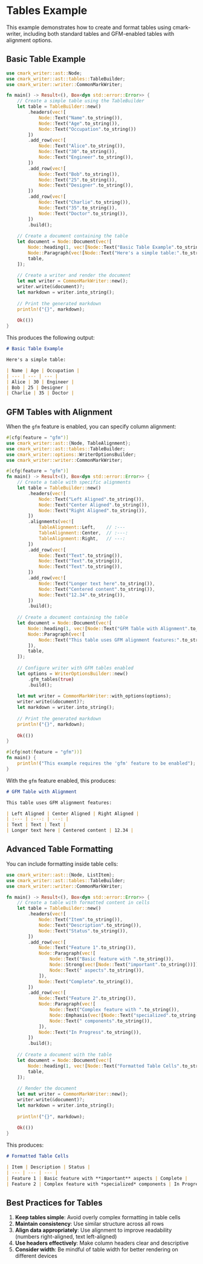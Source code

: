 # Tables Example

This example demonstrates how to create and format tables using cmark-writer, including both standard tables and GFM-enabled tables with alignment options.

## Basic Table Example

```rust
use cmark_writer::ast::Node;
use cmark_writer::ast::tables::TableBuilder;
use cmark_writer::writer::CommonMarkWriter;

fn main() -> Result<(), Box<dyn std::error::Error>> {
    // Create a simple table using the TableBuilder
    let table = TableBuilder::new()
        .headers(vec![
            Node::Text("Name".to_string()), 
            Node::Text("Age".to_string()), 
            Node::Text("Occupation".to_string())
        ])
        .add_row(vec![
            Node::Text("Alice".to_string()),
            Node::Text("30".to_string()),
            Node::Text("Engineer".to_string()),
        ])
        .add_row(vec![
            Node::Text("Bob".to_string()),
            Node::Text("25".to_string()),
            Node::Text("Designer".to_string()),
        ])
        .add_row(vec![
            Node::Text("Charlie".to_string()),
            Node::Text("35".to_string()),
            Node::Text("Doctor".to_string()),
        ])
        .build();
    
    // Create a document containing the table
    let document = Node::Document(vec![
        Node::heading(1, vec![Node::Text("Basic Table Example".to_string())]),
        Node::Paragraph(vec![Node::Text("Here's a simple table:".to_string())]),
        table,
    ]);
    
    // Create a writer and render the document
    let mut writer = CommonMarkWriter::new();
    writer.write(&document)?;
    let markdown = writer.into_string();
    
    // Print the generated markdown
    println!("{}", markdown);
    
    Ok(())
}
```

This produces the following output:

```markdown
# Basic Table Example

Here's a simple table:

| Name | Age | Occupation |
| --- | --- | --- |
| Alice | 30 | Engineer |
| Bob | 25 | Designer |
| Charlie | 35 | Doctor |
```

## GFM Tables with Alignment

When the `gfm` feature is enabled, you can specify column alignment:

```rust
#[cfg(feature = "gfm")]
use cmark_writer::ast::{Node, TableAlignment};
use cmark_writer::ast::tables::TableBuilder;
use cmark_writer::options::WriterOptionsBuilder;
use cmark_writer::writer::CommonMarkWriter;

#[cfg(feature = "gfm")]
fn main() -> Result<(), Box<dyn std::error::Error>> {
    // Create a table with specific alignments
    let table = TableBuilder::new()
        .headers(vec![
            Node::Text("Left Aligned".to_string()),
            Node::Text("Center Aligned".to_string()),
            Node::Text("Right Aligned".to_string()),
        ])
        .alignments(vec![
            TableAlignment::Left,    // :---
            TableAlignment::Center,  // :---:
            TableAlignment::Right,   // ---:
        ])
        .add_row(vec![
            Node::Text("Text".to_string()),
            Node::Text("Text".to_string()),
            Node::Text("Text".to_string()),
        ])
        .add_row(vec![
            Node::Text("Longer text here".to_string()),
            Node::Text("Centered content".to_string()),
            Node::Text("12.34".to_string()),
        ])
        .build();
    
    // Create a document containing the table
    let document = Node::Document(vec![
        Node::heading(1, vec![Node::Text("GFM Table with Alignment".to_string())]),
        Node::Paragraph(vec![
            Node::Text("This table uses GFM alignment features:".to_string())
        ]),
        table,
    ]);
    
    // Configure writer with GFM tables enabled
    let options = WriterOptionsBuilder::new()
        .gfm_tables(true)
        .build();
    
    let mut writer = CommonMarkWriter::with_options(options);
    writer.write(&document)?;
    let markdown = writer.into_string();
    
    // Print the generated markdown
    println!("{}", markdown);
    
    Ok(())
}

#[cfg(not(feature = "gfm"))]
fn main() {
    println!("This example requires the 'gfm' feature to be enabled");
}
```

With the `gfm` feature enabled, this produces:

```markdown
# GFM Table with Alignment

This table uses GFM alignment features:

| Left Aligned | Center Aligned | Right Aligned |
| :--- | :---: | ---: |
| Text | Text | Text |
| Longer text here | Centered content | 12.34 |
```

## Advanced Table Formatting

You can include formatting inside table cells:

```rust
use cmark_writer::ast::{Node, ListItem};
use cmark_writer::ast::tables::TableBuilder;
use cmark_writer::writer::CommonMarkWriter;

fn main() -> Result<(), Box<dyn std::error::Error>> {
    // Create a table with formatted content in cells
    let table = TableBuilder::new()
        .headers(vec![
            Node::Text("Item".to_string()),
            Node::Text("Description".to_string()),
            Node::Text("Status".to_string()),
        ])
        .add_row(vec![
            Node::Text("Feature 1".to_string()),
            Node::Paragraph(vec![
                Node::Text("Basic feature with ".to_string()),
                Node::Strong(vec![Node::Text("important".to_string())]),
                Node::Text(" aspects".to_string()),
            ]),
            Node::Text("Complete".to_string()),
        ])
        .add_row(vec![
            Node::Text("Feature 2".to_string()),
            Node::Paragraph(vec![
                Node::Text("Complex feature with ".to_string()),
                Node::Emphasis(vec![Node::Text("specialized".to_string())]),
                Node::Text(" components".to_string()),
            ]),
            Node::Text("In Progress".to_string()),
        ])
        .build();
    
    // Create a document with the table
    let document = Node::Document(vec![
        Node::heading(1, vec![Node::Text("Formatted Table Cells".to_string())]),
        table,
    ]);
    
    // Render the document
    let mut writer = CommonMarkWriter::new();
    writer.write(&document)?;
    let markdown = writer.into_string();
    
    println!("{}", markdown);
    
    Ok(())
}
```

This produces:

```markdown
# Formatted Table Cells

| Item | Description | Status |
| --- | --- | --- |
| Feature 1 | Basic feature with **important** aspects | Complete |
| Feature 2 | Complex feature with *specialized* components | In Progress |
```

## Best Practices for Tables

1. **Keep tables simple**: Avoid overly complex formatting in table cells
2. **Maintain consistency**: Use similar structure across all rows
3. **Align data appropriately**: Use alignment to improve readability (numbers right-aligned, text left-aligned)
4. **Use headers effectively**: Make column headers clear and descriptive
5. **Consider width**: Be mindful of table width for better rendering on different devices
